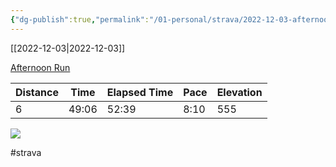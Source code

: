 ```yaml
---
{"dg-publish":true,"permalink":"/01-personal/strava/2022-12-03-afternoon-run/"}
---
```



[[2022-12-03\|2022-12-03]]

[Afternoon Run](https://www.strava.com/activities/8203758649)

| Distance | Time  | Elapsed Time | Pace | Elevation |
| -------- | ----- | ------------ | ---- | --------- |
| 6        | 49:06 | 52:39        | 8:10 | 555       |



    
![](https://dgtzuqphqg23d.cloudfront.net/27UAMFiaQlfVUPjANLkWWc7yvGf-zfl6BUuvoR4McR0-768x576.jpg)

    

#strava
